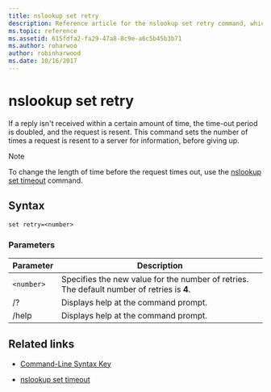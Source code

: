 ```yaml
---
title: nslookup set retry
description: Reference article for the nslookup set retry command, which sets the number of tries to get information from a specified server.
ms.topic: reference
ms.assetid: 615fdfa2-fa29-47a8-8c9e-a6c5b45b3b71
ms.author: roharwoo
author: robinharwood
ms.date: 10/16/2017
---
```


# nslookup set retry



If a reply isn't received within a certain amount of time, the time-out period is doubled, and the request is resent. This command sets the number of times a request is resent to a server for information, before giving up.

> [!NOTE]
> To change the length of time before the request times out, use the [nslookup set timeout](nslookup-set-timeout.md) command.

## Syntax

```
set retry=<number>
```

### Parameters

| Parameter | Description |
| ---------- | ---------- |
| `<number>` | Specifies the new value for the number of retries. The default number of retries is **4**. |
| /? | Displays help at the command prompt. |
| /help | Displays help at the command prompt. |

## Related links

- [Command-Line Syntax Key](command-line-syntax-key.md)

- [nslookup set timeout](nslookup-set-timeout.md)

